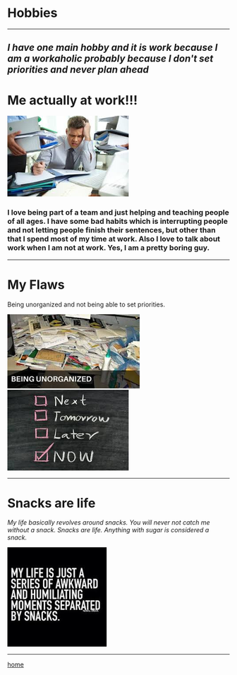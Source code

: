 # Hobbies
---

## ***I have one main hobby and it is work because I am a workaholic probably because I don't set priorities and never plan ahead***

# Me actually at work!!!
![photograph of me at work](meatwork.jpg)

### I love being part of a team and just helping and teaching people of all ages. I have some bad habits which is interrupting people and not letting people finish their sentences, but other than that I spend most of my time at work. Also I love to talk about work when I am not at work. Yes, I am a pretty boring guy.

---

# My Flaws
 Being unorganized and not being able to set priorities.
 
 ![being unorganized](mydesk.jpg)
 ![everything is a now priority](priorities.jpg)
 
 
 ---
 
 # Snacks are life
  *My life basically revolves around snacks. You will never not catch me without a snack. Snacks are life. Anything with sugar is considered a snack.*
 
 ![Snacklife](mylife.jpg)
 
 ---
 
 [home](index)
